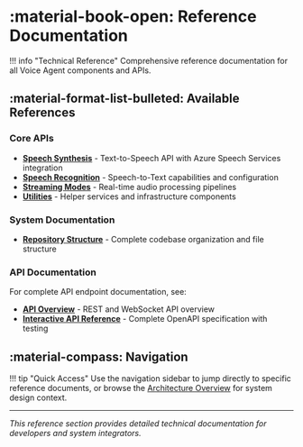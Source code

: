 # :material-book-open: Reference Documentation

!!! info "Technical Reference"
    Comprehensive reference documentation for all Voice Agent components and APIs.

## :material-format-list-bulleted: Available References

### Core APIs

- **[Speech Synthesis](speech-synthesis.md)** - Text-to-Speech API with Azure Speech Services integration
- **[Speech Recognition](speech-recognition.md)** - Speech-to-Text capabilities and configuration
- **[Streaming Modes](streaming-modes.md)** - Real-time audio processing pipelines
- **[Utilities](utilities.md)** - Helper services and infrastructure components

### System Documentation

- **[Repository Structure](repository-structure.md)** - Complete codebase organization and file structure

### API Documentation

For complete API endpoint documentation, see:

- **[API Overview](../api/README.md)** - REST and WebSocket API overview
- **[Interactive API Reference](../api/api-reference.md)** - Complete OpenAPI specification with testing

## :material-compass: Navigation

!!! tip "Quick Access"
    Use the navigation sidebar to jump directly to specific reference documents, or browse the [Architecture Overview](../architecture/README.md) for system design context.

---

*This reference section provides detailed technical documentation for developers and system integrators.*